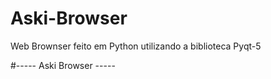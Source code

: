 # Aski-Browser
Web Brownser feito em Python utilizando a biblioteca Pyqt-5

#----- Aski Browser ----- <h1>
